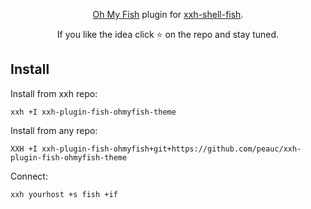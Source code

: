<p align="center">
<a href="https://github.com/oh-my-fish/oh-my-fish">Oh My Fish</a> plugin for <a href="https://github.com/xxh/xxh-shell-fish">xxh-shell-fish</a>.
</p>

<p align="center">  
If you like the idea click ⭐ on the repo and stay tuned.
</p>

## Install
Install from xxh repo:
```
xxh +I xxh-plugin-fish-ohmyfish-theme
```
Install from any repo:
```
XXH +I xxh-plugin-fish-ohmyfish+git+https://github.com/peauc/xxh-plugin-fish-ohmyfish-theme
```
Connect:
``` 
xxh yourhost +s fish +if
```

